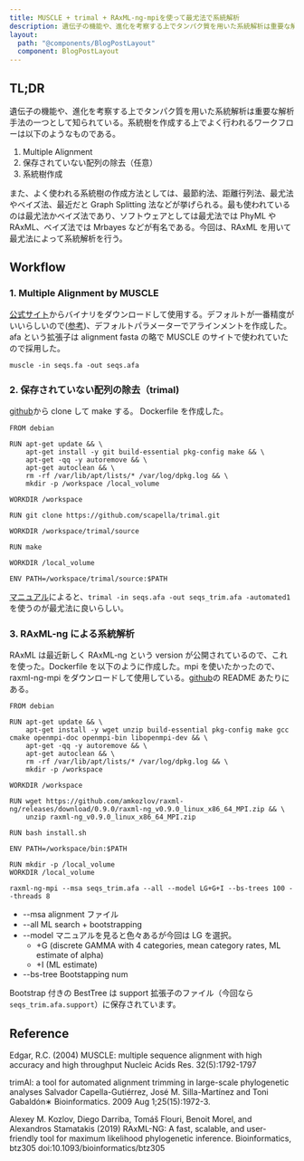 ```yaml
---
title: MUSCLE + trimal + RAxML-ng-mpiを使って最尤法で系統解析
description: 遺伝子の機能や、進化を考察する上でタンパク質を用いた系統解析は重要な解析手法の一つとして知られている。今回は、MUSCLEを用いてマルチプルアラインメントを作成し、非保存領域をTrimAlで除去したあと、RAxMLを用いて最尤法によって系統解析を行う。
layout:
  path: "@components/BlogPostLayout"
  component: BlogPostLayout
---
```


## TL;DR

遺伝子の機能や、進化を考察する上でタンパク質を用いた系統解析は重要な解析手法の一つとして知られている。系統樹を作成する上でよく行われるワークフローは以下のようなものである。

1. Multiple Alignment
2. 保存されていない配列の除去（任意）
3. 系統樹作成

また、よく使われる系統樹の作成方法としては、最節約法、距離行列法、最尤法やベイズ法、最近だと Graph Splitting 法などが挙げられる。最も使われているのは最尤法かベイズ法であり、ソフトウェアとしては最尤法では PhyML や RAxML、ベイズ法では Mrbayes などが有名である。今回は、RAxML を用いて最尤法によって系統解析を行う。

## Workflow

### 1. Multiple Alignment by MUSCLE

[公式サイト](https://drive5.com/muscle/downloads.htm)からバイナリをダウンロードして使用する。デフォルトが一番精度がいいらしいので([参考](https://drive5.com/muscle/manual/accurate.html))、デフォルトパラメーターでアラインメントを作成した。afa という拡張子は alignment fasta の略で MUSCLE のサイトで使われていたので採用した。

`muscle -in seqs.fa -out seqs.afa`

### 2. 保存されていない配列の除去（trimal)

[github](https://github.com/scapella/trimal)から clone して make する。
Dockerfile を作成した。

```docker
FROM debian

RUN apt-get update && \
    apt-get install -y git build-essential pkg-config make && \
    apt-get -qq -y autoremove && \
    apt-get autoclean && \
    rm -rf /var/lib/apt/lists/* /var/log/dpkg.log && \
    mkdir -p /workspace /local_volume

WORKDIR /workspace

RUN git clone https://github.com/scapella/trimal.git

WORKDIR /workspace/trimal/source

RUN make

WORKDIR /local_volume

ENV PATH=/workspace/trimal/source:$PATH

```

[マニュアル](http://trimal.cgenomics.org/use_of_the_command_line_trimal_v1.2)によると、`trimal -in seqs.afa -out seqs_trim.afa -automated1`を使うのが最尤法に良いらしい。

### 3. RAxML-ng による系統解析

RAxML は最近新しく RAxML-ng という version が公開されているので、これを使った。Dockerfile を以下のように作成した。mpi を使いたかったので、raxml-ng-mpi をダウンロードして使用している。[github](https://github.com/amkozlov/raxml-ng)の README あたりにある。

```docker
FROM debian

RUN apt-get update && \
    apt-get install -y wget unzip build-essential pkg-config make gcc cmake openmpi-doc openmpi-bin libopenmpi-dev && \
    apt-get -qq -y autoremove && \
    apt-get autoclean && \
    rm -rf /var/lib/apt/lists/* /var/log/dpkg.log && \
    mkdir -p /workspace

WORKDIR /workspace

RUN wget https://github.com/amkozlov/raxml-ng/releases/download/0.9.0/raxml-ng_v0.9.0_linux_x86_64_MPI.zip && \
    unzip raxml-ng_v0.9.0_linux_x86_64_MPI.zip

RUN bash install.sh

ENV PATH=/workspace/bin:$PATH

RUN mkdir -p /local_volume
WORKDIR /local_volume
```

`raxml-ng-mpi --msa seqs_trim.afa --all --model LG+G+I --bs-trees 100 --threads 8`

- --msa alignment ファイル
- --all ML search + bootstrapping
- --model マニュアルを見ると色々あるが今回は LG を選択。
  - +G (discrete GAMMA with 4 categories, mean category rates, ML estimate of alpha)
  - +I (ML estimate)
- --bs-tree Bootstapping num

Bootstrap 付きの BestTree は support 拡張子のファイル（今回なら`seqs_trim.afa.support`）に保存されています。

## Reference

Edgar, R.C. (2004) MUSCLE: multiple sequence alignment with high accuracy and high throughput Nucleic Acids Res. 32(5):1792-1797

trimAl: a tool for automated alignment trimming in large-scale phylogenetic analyses Salvador Capella-Gutiérrez, José M. Silla-Martínez and Toni Gabaldón∗ Bioinformatics. 2009 Aug 1;25(15):1972-3.

Alexey M. Kozlov, Diego Darriba, Tomáš Flouri, Benoit Morel, and Alexandros Stamatakis (2019) RAxML-NG: A fast, scalable, and user-friendly tool for maximum likelihood phylogenetic inference. Bioinformatics, btz305 doi:10.1093/bioinformatics/btz305
